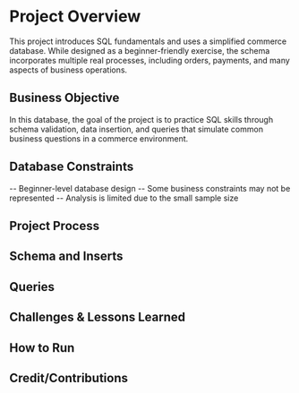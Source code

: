 # Project Overview

This project introduces SQL fundamentals and uses a simplified commerce database. While designed as a beginner-friendly exercise, the schema incorporates multiple real processes, including orders, payments, and many aspects of business operations.

## Business Objective 

In this database, the goal of the project is to practice SQL skills through schema validation, data insertion, and queries that simulate common business questions in a commerce environment. 

## Database Constraints 

-- Beginner-level database design 
-- Some business constraints may not be represented 
-- Analysis is limited due to the small sample size


## Project Process


## Schema and Inserts 


## Queries 


## Challenges & Lessons Learned 


## How to Run 


## Credit/Contributions 


